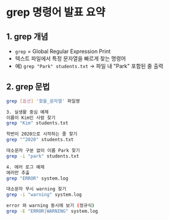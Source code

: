 # grep 명령어 발표 요약

## 1. grep 개념  
- `grep` = Global Regular Expression Print  
- 텍스트 파일에서 특정 문자열을 빠르게 찾는 명령어  
- 예) `grep "Park" students.txt` → 파일 내 "Park" 포함된 줄 출력

## 2. grep 문법  
```bash
grep [옵션] '찾을_문자열' 파일명

3. 실생활 중심 예제
이름이 Kim인 사람 찾기
grep "Kim" students.txt

학번이 2020으로 시작하는 줄 찾기
grep "^2020" students.txt

대소문자 구분 없이 이름 Park 찾기
grep -i "park" students.txt

4. 에러 로그 예제
에러만 추출
grep "ERROR" system.log

대소문자 무시 warning 찾기
grep -i "warning" system.log

error 와 warning 동시에 보기 (정규식)
grep -E "ERROR|WARNING" system.log
